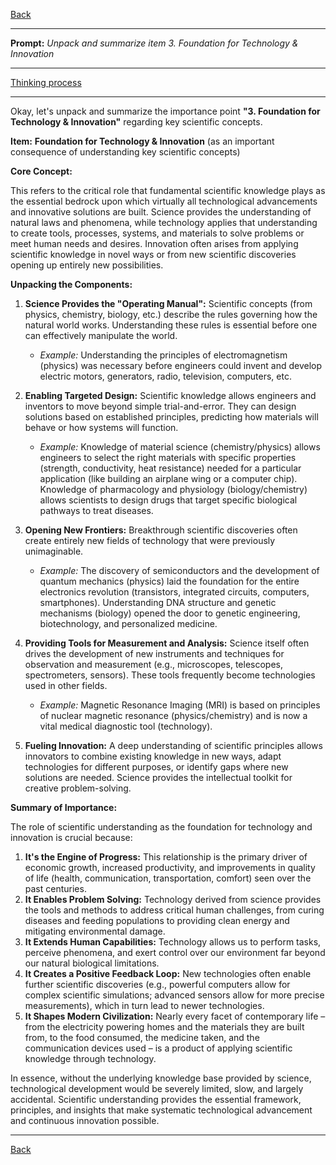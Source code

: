 [Back](../README.md)

---

**Prompt:** *Unpack and summarize item 3. Foundation for Technology & Innovation*

---

[Thinking process](thoughts.md)

---

Okay, let's unpack and summarize the importance point **"3. Foundation for Technology & Innovation"** regarding key scientific concepts.

**Item:** **Foundation for Technology & Innovation** (as an important consequence of understanding key scientific concepts)

**Core Concept:**

This refers to the critical role that fundamental scientific knowledge plays as the essential bedrock upon which virtually all technological advancements and innovative solutions are built. Science provides the understanding of natural laws and phenomena, while technology applies that understanding to create tools, processes, systems, and materials to solve problems or meet human needs and desires. Innovation often arises from applying scientific knowledge in novel ways or from new scientific discoveries opening up entirely new possibilities.

**Unpacking the Components:**

1.  **Science Provides the "Operating Manual":** Scientific concepts (from physics, chemistry, biology, etc.) describe the rules governing how the natural world works. Understanding these rules is essential before one can effectively manipulate the world.
    *   *Example:* Understanding the principles of electromagnetism (physics) was necessary before engineers could invent and develop electric motors, generators, radio, television, computers, etc.

2.  **Enabling Targeted Design:** Scientific knowledge allows engineers and inventors to move beyond simple trial-and-error. They can design solutions based on established principles, predicting how materials will behave or how systems will function.
    *   *Example:* Knowledge of material science (chemistry/physics) allows engineers to select the right materials with specific properties (strength, conductivity, heat resistance) needed for a particular application (like building an airplane wing or a computer chip). Knowledge of pharmacology and physiology (biology/chemistry) allows scientists to design drugs that target specific biological pathways to treat diseases.

3.  **Opening New Frontiers:** Breakthrough scientific discoveries often create entirely new fields of technology that were previously unimaginable.
    *   *Example:* The discovery of semiconductors and the development of quantum mechanics (physics) laid the foundation for the entire electronics revolution (transistors, integrated circuits, computers, smartphones). Understanding DNA structure and genetic mechanisms (biology) opened the door to genetic engineering, biotechnology, and personalized medicine.

4.  **Providing Tools for Measurement and Analysis:** Science itself often drives the development of new instruments and techniques for observation and measurement (e.g., microscopes, telescopes, spectrometers, sensors). These tools frequently become technologies used in other fields.
    *   *Example:* Magnetic Resonance Imaging (MRI) is based on principles of nuclear magnetic resonance (physics/chemistry) and is now a vital medical diagnostic tool (technology).

5.  **Fueling Innovation:** A deep understanding of scientific principles allows innovators to combine existing knowledge in new ways, adapt technologies for different purposes, or identify gaps where new solutions are needed. Science provides the intellectual toolkit for creative problem-solving.

**Summary of Importance:**

The role of scientific understanding as the foundation for technology and innovation is crucial because:

1.  **It's the Engine of Progress:** This relationship is the primary driver of economic growth, increased productivity, and improvements in quality of life (health, communication, transportation, comfort) seen over the past centuries.
2.  **It Enables Problem Solving:** Technology derived from science provides the tools and methods to address critical human challenges, from curing diseases and feeding populations to providing clean energy and mitigating environmental damage.
3.  **It Extends Human Capabilities:** Technology allows us to perform tasks, perceive phenomena, and exert control over our environment far beyond our natural biological limitations.
4.  **It Creates a Positive Feedback Loop:** New technologies often enable further scientific discoveries (e.g., powerful computers allow for complex scientific simulations; advanced sensors allow for more precise measurements), which in turn lead to newer technologies.
5.  **It Shapes Modern Civilization:** Nearly every facet of contemporary life – from the electricity powering homes and the materials they are built from, to the food consumed, the medicine taken, and the communication devices used – is a product of applying scientific knowledge through technology.

In essence, without the underlying knowledge base provided by science, technological development would be severely limited, slow, and largely accidental. Scientific understanding provides the essential framework, principles, and insights that make systematic technological advancement and continuous innovation possible.

---

[Back](../README.md)
